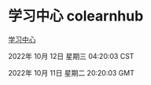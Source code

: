 # 学习中心 colearnhub
[学习中心](http://27.19.33.125:56308/colearnhub/)

2022年 10月 12日 星期三 04:20:03 CST

2022年 10月 11日 星期二 20:20:03 GMT
